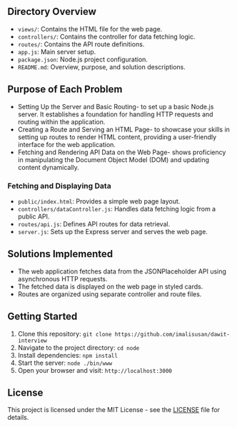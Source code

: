 ## Directory Overview
- `views/`: Contains the HTML file for the web page.
- `controllers/`: Contains the controller for data fetching logic.
- `routes/`: Contains the API route definitions.
- `app.js`: Main server setup.
- `package.json`: Node.js project configuration.
- `README.md`: Overview, purpose, and solution descriptions.

## Purpose of Each Problem
- Setting Up the Server and Basic Routing- to set up a basic Node.js server. It establishes a foundation for handling HTTP requests and routing within the application. 
- Creating a Route and Serving an HTML Page- to showcase your skills in setting up routes to render HTML content, providing a user-friendly interface for the web application.
- Fetching and Rendering API Data on the Web Page- shows proficiency in manipulating the Document Object Model (DOM) and updating content dynamically.


### Fetching and Displaying Data
- `public/index.html`: Provides a simple web page layout.
- `controllers/dataController.js`: Handles data fetching logic from a public API.
- `routes/api.js`: Defines API routes for data retrieval.
- `server.js`: Sets up the Express server and serves the web page.
## Solutions Implemented

- The web application fetches data from the JSONPlaceholder API using asynchronous HTTP requests.
- The fetched data is displayed on the web page in styled cards.
- Routes are organized using separate controller and route files.

## Getting Started

1. Clone this repository: `git clone https://github.com/imalisusan/dawit-interview`
2. Navigate to the project directory: `cd node`
3. Install dependencies: `npm install`
4. Start the server: `node ./bin/www`
5. Open your browser and visit: `http://localhost:3000`


## License

This project is licensed under the MIT License - see the [LICENSE](LICENSE) file for details.
